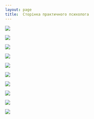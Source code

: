 ```yaml
---
layout: page
title:  Сторінка практичного психолога
---
```

![](/assets/tiger-1434620693.jpg)

![](/assets/tiger-1434620719.jpg)

![](/assets/tiger-1434620742.jpg)

![](/assets/tiger-1434620763.jpg)

![](/assets/tiger-1434620783.jpg)

![](/assets/tiger-1434620802.jpg)

![](/assets/tiger-1434620822.jpg)

![](/assets/tiger-1434620843.jpg)

![](/assets/tiger-1434620866.jpg)

![](/assets/tiger-1434620889.jpg)